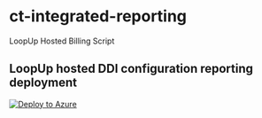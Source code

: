 # ct-integrated-reporting

LoopUp Hosted Billing Script

## LoopUp hosted DDI configuration reporting deployment

[![Deploy to Azure](https://aka.ms/deploytoazurebutton)](https://portal.azure.com/#create/Microsoft.Template/uri/https%3A%2F%2Fraw.githubusercontent.com%2Floopup%2Fct-integrated-reporting%2Ffeature%2FSHER-896%2Fscripts%2FAzure%2Fazuredeploy.json)
